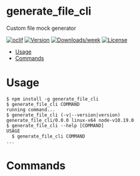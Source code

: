 generate_file_cli
=================

Custom file mock generator

[![oclif](https://img.shields.io/badge/cli-oclif-brightgreen.svg)](https://oclif.io)
[![Version](https://img.shields.io/npm/v/generate_file_cli.svg)](https://npmjs.org/package/generate_file_cli)
[![Downloads/week](https://img.shields.io/npm/dw/generate_file_cli.svg)](https://npmjs.org/package/generate_file_cli)
[![License](https://img.shields.io/npm/l/generate_file_cli.svg)](https://github.com/bszpara/generate_file_cli/blob/master/package.json)

<!-- toc -->
* [Usage](#usage)
* [Commands](#commands)
<!-- tocstop -->
# Usage
<!-- usage -->
```sh-session
$ npm install -g generate_file_cli
$ generate_file_cli COMMAND
running command...
$ generate_file_cli (-v|--version|version)
generate_file_cli/0.0.0 linux-x64 node-v10.19.0
$ generate_file_cli --help [COMMAND]
USAGE
  $ generate_file_cli COMMAND
...
```
<!-- usagestop -->
# Commands
<!-- commands -->

<!-- commandsstop -->
